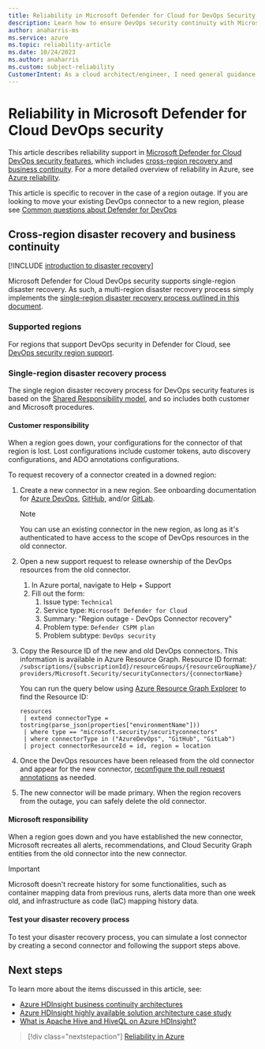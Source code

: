 ```yaml
---
title: Reliability in Microsoft Defender for Cloud for DevOps Security
description: Learn how to ensure DevOps security continuity with Microsoft Defender for Cloud by using cross-region disaster recovery and connector migration strategies.
author: anaharris-ms
ms.service: azure
ms.topic: reliability-article
ms.date: 10/24/2023
ms.author: anaharris
ms.custom: subject-reliability
CustomerIntent: As a cloud architect/engineer, I need general guidance reliability in Defender for DevOps
---
```


# Reliability in Microsoft Defender for Cloud DevOps security

This article describes reliability support in [Microsoft Defender for Cloud DevOps security features](/azure/defender-for-cloud/defender-for-devops-introduction), which includes [cross-region recovery and business continuity](#cross-region-disaster-recovery-and-business-continuity). For a more detailed overview of reliability in Azure, see [Azure reliability](/azure/architecture/framework/resiliency/overview).

This article is specific to recover in the case of a region outage.  If you are looking to move your existing DevOps connector to a new region, please see [Common questions about Defender for DevOps](/azure/defender-for-cloud/faq-defender-for-devops#can-i-migrate-the-connector-to-a-different-region-)


## Cross-region disaster recovery and business continuity

[!INCLUDE [introduction to disaster recovery](includes/reliability-disaster-recovery-description-include.md)]

Microsoft Defender for Cloud DevOps security supports single-region disaster recovery. As such, a multi-region disaster recovery process simply implements the [single-region disaster recovery process outlined in this document](#single-region-disaster-recovery-process). 


### Supported regions

For regions that support DevOps security in Defender for Cloud, see [DevOps security region support](/azure/defender-for-cloud/devops-support#cloud-and-region-support).  


### Single-region disaster recovery process

The single region disaster recovery process for DevOps security features is based on the [Shared Responsibility model](/azure/security/fundamentals/shared-responsibility), and so includes both customer and Microsoft procedures.

#### Customer responsibility

When a region goes down, your configurations for the connector of that region is lost. Lost configurations include customer tokens, auto discovery configurations, and ADO annotations configurations.  

To request recovery of a connector created in a downed region:

1. Create a new connector in a new region. See onboarding documentation for [Azure DevOps](/azure/defender-for-cloud/quickstart-onboard-devops), [GitHub](/azure/defender-for-cloud/quickstart-onboard-github), and/or [GitLab](/azure/defender-for-cloud/quickstart-onboard-gitlab).
    >[!NOTE]
    >You can use an existing connector in the new region, as long as it's authenticated to have access to the scope of DevOps resources in the old connector.

1. Open a new support request to release ownership of the DevOps resources from the old connector.
    1.  In Azure portal, navigate to Help + Support
    1.  Fill out the form:
        1.  Issue type: `Technical`
        1.  Service type: `Microsoft Defender for Cloud`
        1.  Summary: "Region outage - DevOps Connector recovery"
        1.  Problem type: `Defender CSPM plan`
        1.  Problem subtype: `DevOps security`

1. Copy the Resource ID of the new and old DevOps connectors. This information is available in Azure Resource Graph.  Resource ID format: `/subscriptions/{subscriptionId}/resourceGroups/{resourceGroupName}/providers/Microsoft.Security/securityConnectors/{connectorName}`

   You can run the query below using [Azure Resource Graph Explorer](/azure/governance/resource-graph/first-query-portal) to find the Resource ID:
   ```
   resources
    | extend connectorType = tostring(parse_json(properties["environmentName"]))
    | where type == "microsoft.security/securityconnectors"
    | where connectorType in ("AzureDevOps", "GitHub", "GitLab")
    | project connectorResourceId = id, region = location

1. Once the DevOps resources have been released from the old connector and appear for the new connector, [reconfigure the pull request annotations](/azure/defender-for-cloud/enable-pull-request-annotations) as needed.

1. The new connector will be made primary. When the region recovers from the outage, you can safely delete the old connector.  



#### Microsoft responsibility

When a region goes down and you have established the new connector, Microsoft recreates all alerts, recommendations, and Cloud Security Graph entities from the old connector into the new connector.

>[!IMPORTANT]
> Microsoft doesn't recreate history for some functionalities, such as container mapping data from previous runs, alerts data more than one week old, and infrastructure as code (IaC) mapping history data.


#### Test your disaster recovery process

To test your disaster recovery process, you can simulate a lost connector by creating a second connector and following the support steps above.

## Next steps

To learn more about the items discussed in this article, see:

* [Azure HDInsight business continuity architectures](../hdinsight/hdinsight-business-continuity-architecture.md)
* [Azure HDInsight highly available solution architecture case study](../hdinsight/hdinsight-high-availability-case-study.md)
* [What is Apache Hive and HiveQL on Azure HDInsight?](../hdinsight/hadoop/hdinsight-use-hive.md)

> [!div class="nextstepaction"]
> [Reliability in Azure](availability-zones-overview.md)
